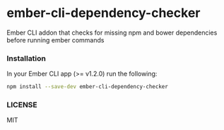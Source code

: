 ember-cli-dependency-checker
============================

Ember CLI addon that checks for missing npm and bower dependencies before running ember commands

### Installation

In your Ember CLI app (>= v1.2.0) run the following:

```bash
npm install --save-dev ember-cli-dependency-checker
```

### LICENSE

MIT
